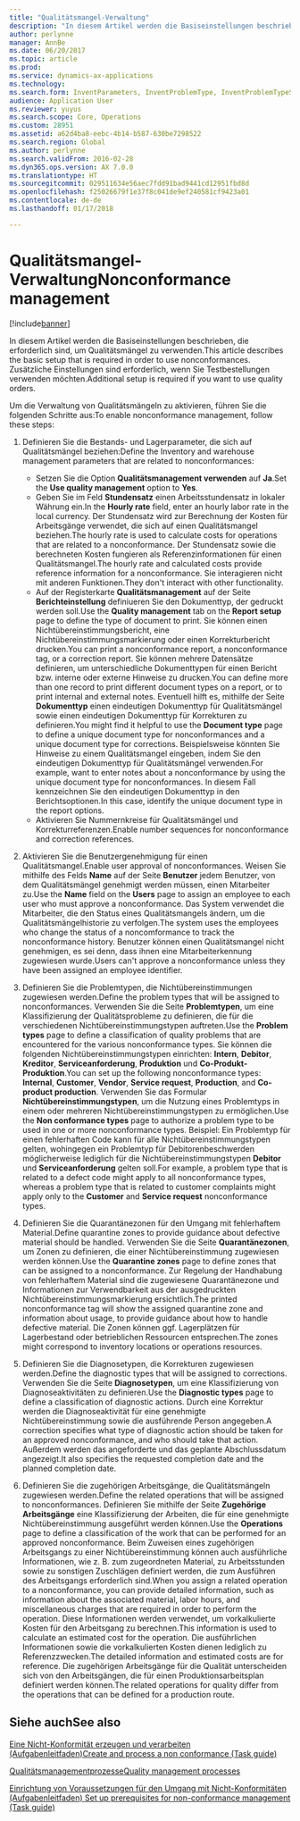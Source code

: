 ```yaml
---
title: "Qualitätsmangel-Verwaltung"
description: "In diesem Artikel werden die Basiseinstellungen beschrieben, die erforderlich sind, um Qualitätsmängel zu verwenden. Zusätzliche Einstellungen sind erforderlich, wenn Sie Testbestellungen verwenden möchten."
author: perlynne
manager: AnnBe
ms.date: 06/20/2017
ms.topic: article
ms.prod: 
ms.service: dynamics-ax-applications
ms.technology: 
ms.search.form: InventParameters, InventProblemType, InventProblemTypeSetup, InventQuarantineZone, InventTestDiagnosticType, InventTestReportSetup, SysUserManagement
audience: Application User
ms.reviewer: yuyus
ms.search.scope: Core, Operations
ms.custom: 28951
ms.assetid: a62d4ba8-eebc-4b14-b587-630be7298522
ms.search.region: Global
ms.author: perlynne
ms.search.validFrom: 2016-02-28
ms.dyn365.ops.version: AX 7.0.0
ms.translationtype: HT
ms.sourcegitcommit: 029511634e56aec7fdd91bad9441cd12951fbd8d
ms.openlocfilehash: f25026679f1e37f8c041de9ef240581cf9423a01
ms.contentlocale: de-de
ms.lasthandoff: 01/17/2018

---
```


# <a name="nonconformance-management"></a><span data-ttu-id="f1373-104">Qualitätsmangel-Verwaltung</span><span class="sxs-lookup"><span data-stu-id="f1373-104">Nonconformance management</span></span>

[!include[banner](../includes/banner.md)]


<span data-ttu-id="f1373-105">In diesem Artikel werden die Basiseinstellungen beschrieben, die erforderlich sind, um Qualitätsmängel zu verwenden.</span><span class="sxs-lookup"><span data-stu-id="f1373-105">This article describes the basic setup that is required in order to use nonconformances.</span></span> <span data-ttu-id="f1373-106">Zusätzliche Einstellungen sind erforderlich, wenn Sie Testbestellungen verwenden möchten.</span><span class="sxs-lookup"><span data-stu-id="f1373-106">Additional setup is required if you want to use quality orders.</span></span>

<span data-ttu-id="f1373-107">Um die Verwaltung von Qualitätsmängeln zu aktivieren, führen Sie die folgenden Schritte aus:</span><span class="sxs-lookup"><span data-stu-id="f1373-107">To enable nonconformance management, follow these steps:</span></span>

1.  <span data-ttu-id="f1373-108">Definieren Sie die Bestands- und Lagerparameter, die sich auf Qualitätsmängel beziehen:</span><span class="sxs-lookup"><span data-stu-id="f1373-108">Define the Inventory and warehouse management parameters that are related to nonconformances:</span></span>
    -   <span data-ttu-id="f1373-109">Setzen Sie die Option **Qualitätsmanagement verwenden** auf **Ja**.</span><span class="sxs-lookup"><span data-stu-id="f1373-109">Set the **Use quality management** option to **Yes**.</span></span>
    -   <span data-ttu-id="f1373-110">Geben Sie im Feld **Stundensatz** einen Arbeitsstundensatz in lokaler Währung ein.</span><span class="sxs-lookup"><span data-stu-id="f1373-110">In the **Hourly rate** field, enter an hourly labor rate in the local currency.</span></span> <span data-ttu-id="f1373-111">Der Stundensatz wird zur Berechnung der Kosten für Arbeitsgänge verwendet, die sich auf einen Qualitätsmangel beziehen.</span><span class="sxs-lookup"><span data-stu-id="f1373-111">The hourly rate is used to calculate costs for operations that are related to a nonconformance.</span></span> <span data-ttu-id="f1373-112">Der Stundensatz sowie die berechneten Kosten fungieren als Referenzinformationen für einen Qualitätsmangel.</span><span class="sxs-lookup"><span data-stu-id="f1373-112">The hourly rate and calculated costs provide reference information for a nonconformance.</span></span> <span data-ttu-id="f1373-113">Sie interagieren nicht mit anderen Funktionen.</span><span class="sxs-lookup"><span data-stu-id="f1373-113">They don't interact with other functionality.</span></span>
    -   <span data-ttu-id="f1373-114">Auf der Registerkarte **Qualitätsmanagement** auf der Seite **Berichteinstellung** definiueren Sie den Dokumenttyp, der gedruckt werden soll.</span><span class="sxs-lookup"><span data-stu-id="f1373-114">Use the **Quality management** tab on the **Report setup** page to define the type of document to print.</span></span> <span data-ttu-id="f1373-115">Sie können einen Nichtübereinstimmungsbericht, eine Nichtübereinstimmungsmarkierung oder einen Korrekturbericht drucken.</span><span class="sxs-lookup"><span data-stu-id="f1373-115">You can print a nonconformance report, a nonconformance tag, or a correction report.</span></span> <span data-ttu-id="f1373-116">Sie können mehrere Datensätze definieren, um unterschiedliche Dokumenttypen für einen Bericht bzw. interne oder externe Hinweise zu drucken.</span><span class="sxs-lookup"><span data-stu-id="f1373-116">You can define more than one record to print different document types on a report, or to print internal and external notes.</span></span> <span data-ttu-id="f1373-117">Eventuell hilft es, mithilfe der Seite **Dokumenttyp** einen eindeutigen Dokumenttyp für Qualitätsmängel sowie einen eindeutigen Dokumenttyp für Korrekturen zu definieren.</span><span class="sxs-lookup"><span data-stu-id="f1373-117">You might find it helpful to use the **Document type** page to define a unique document type for nonconformances and a unique document type for corrections.</span></span> <span data-ttu-id="f1373-118">Beispielsweise könnten Sie Hinweise zu einem Qualitätsmangel eingeben, indem Sie den eindeutigen Dokumenttyp für Qualitätsmängel verwenden.</span><span class="sxs-lookup"><span data-stu-id="f1373-118">For example, want to enter notes about a nonconformance by using the unique document type for nonconformances.</span></span> <span data-ttu-id="f1373-119">In diesem Fall kennzeichnen Sie den eindeutigen Dokumenttyp in den Berichtsoptionen.</span><span class="sxs-lookup"><span data-stu-id="f1373-119">In this case, identify the unique document type in the report options.</span></span>
    -   <span data-ttu-id="f1373-120">Aktivieren Sie Nummernkreise für Qualitätsmängel und Korrekturreferenzen.</span><span class="sxs-lookup"><span data-stu-id="f1373-120">Enable number sequences for nonconformance and correction references.</span></span>

2.  <span data-ttu-id="f1373-121">Aktivieren Sie die Benutzergenehmigung für einen Qualitätsmangel.</span><span class="sxs-lookup"><span data-stu-id="f1373-121">Enable user approval of nonconformances.</span></span> <span data-ttu-id="f1373-122">Weisen Sie mithilfe des Felds **Name** auf der Seite **Benutzer** jedem Benutzer, von dem Qualitätsmängel genehmigt werden müssen, einen Mitarbeiter zu.</span><span class="sxs-lookup"><span data-stu-id="f1373-122">Use the **Name** field on the **Users** page to assign an employee to each user who must approve a nonconformance.</span></span> <span data-ttu-id="f1373-123">Das System verwendet die Mitarbeiter, die den Status eines Qualitätsmangels ändern, um die Qualitätsmängelhistorie zu verfolgen.</span><span class="sxs-lookup"><span data-stu-id="f1373-123">The system uses the employees who change the status of a noncomformance to track the nonconformance history.</span></span> <span data-ttu-id="f1373-124">Benutzer können einen Qualitätsmangel nicht genehmigen, es sei denn, dass ihnen eine Mitarbeiterkennung zugewiesen wurde.</span><span class="sxs-lookup"><span data-stu-id="f1373-124">Users can't approve a nonconformance unless they have been assigned an employee identifier.</span></span>
3.  <span data-ttu-id="f1373-125">Definieren Sie die Problemtypen, die Nichtübereinstimmungen zugewiesen werden.</span><span class="sxs-lookup"><span data-stu-id="f1373-125">Define the problem types that will be assigned to nonconformances.</span></span> <span data-ttu-id="f1373-126">Verwenden Sie die Seite **Problemtypen**, um eine Klassifizierung der Qualitätsprobleme zu definieren, die für die verschiedenen Nichtübereinstimmungstypen auftreten.</span><span class="sxs-lookup"><span data-stu-id="f1373-126">Use the **Problem types** page to define a classification of quality problems that are encountered for the various nonconformance types.</span></span> <span data-ttu-id="f1373-127">Sie können die folgenden Nichtübereinstimmungstypen einrichten: **Intern**, **Debitor**, **Kreditor**, **Serviceanforderung**, **Produktion** und **Co-Produkt- Produktion**.</span><span class="sxs-lookup"><span data-stu-id="f1373-127">You can set up the following nonconformance types: **Internal**, **Customer**, **Vendor**, **Service request**, **Production**, and **Co-product production**.</span></span> <span data-ttu-id="f1373-128">Verwenden Sie das Formular **Nichtübereinstimmungstypen**, um die Nutzung eines Problemtyps in einem oder mehreren Nichtübereinstimmungstypen zu ermöglichen.</span><span class="sxs-lookup"><span data-stu-id="f1373-128">Use the **Non conformance types** page to authorize a problem type to be used in one or more nonconformance types.</span></span> <span data-ttu-id="f1373-129">Beispiel: Ein Problemtyp für einen fehlerhaften Code kann für alle Nichtübereinstimmungstypen gelten, wohingegen ein Problemtyp für Debitorenbeschwerden möglicherweise lediglich für die Nichtübereinstimmungstypen **Debitor** und **Serviceanforderung** gelten soll.</span><span class="sxs-lookup"><span data-stu-id="f1373-129">For example, a problem type that is related to a defect code might apply to all nonconformance types, whereas a problem type that is related to customer complaints might apply only to the **Customer** and **Service request** nonconformance types.</span></span>
4.  <span data-ttu-id="f1373-130">Definieren Sie die Quarantänezonen für den Umgang mit fehlerhaftem Material.</span><span class="sxs-lookup"><span data-stu-id="f1373-130">Define quarantine zones to provide guidance about defective material should be handled.</span></span> <span data-ttu-id="f1373-131">Verwenden Sie die Seite **Quarantänezonen**, um Zonen zu definieren, die einer Nichtübereinstimmung zugewiesen werden können.</span><span class="sxs-lookup"><span data-stu-id="f1373-131">Use the **Quarantine zones** page to define zones that can be assigned to a nonconformance.</span></span> <span data-ttu-id="f1373-132">Zur Regelung der Handhabung von fehlerhaftem Material sind die zugewiesene Quarantänezone und Informationen zur Verwendbarkeit aus der ausgedruckten Nichtübereinstimmungsmarkierung ersichtlich.</span><span class="sxs-lookup"><span data-stu-id="f1373-132">The printed nonconformance tag will show the assigned quarantine zone and information about usage, to provide guidance about how to handle defective material.</span></span> <span data-ttu-id="f1373-133">Die Zonen können ggf. Lagerplätzen für Lagerbestand oder betrieblichen Ressourcen entsprechen.</span><span class="sxs-lookup"><span data-stu-id="f1373-133">The zones might correspond to inventory locations or operations resources.</span></span>
5.  <span data-ttu-id="f1373-134">Definieren Sie die Diagnosetypen, die Korrekturen zugewiesen werden.</span><span class="sxs-lookup"><span data-stu-id="f1373-134">Define the diagnostic types that will be assigned to corrections.</span></span> <span data-ttu-id="f1373-135">Verwenden Sie die Seite **Diagnosetypen**, um eine Klassifizierung von Diagnoseaktivitäten zu definieren.</span><span class="sxs-lookup"><span data-stu-id="f1373-135">Use the **Diagnostic types** page to define a classification of diagnostic actions.</span></span> <span data-ttu-id="f1373-136">Durch eine Korrektur werden die Diagnoseaktivität für eine genehmigte Nichtübereinstimmung sowie die ausführende Person angegeben.</span><span class="sxs-lookup"><span data-stu-id="f1373-136">A correction specifies what type of diagnostic action should be taken for an approved nonconformance, and who should take that action.</span></span> <span data-ttu-id="f1373-137">Außerdem werden das angeforderte und das geplante Abschlussdatum angezeigt.</span><span class="sxs-lookup"><span data-stu-id="f1373-137">It also specifies the requested completion date and the planned completion date.</span></span>
6.  <span data-ttu-id="f1373-138">Definieren Sie die zugehörigen Arbeitsgänge, die Qualitätsmängeln zugewiesen werden.</span><span class="sxs-lookup"><span data-stu-id="f1373-138">Define the related operations that will be assigned to nonconformances.</span></span> <span data-ttu-id="f1373-139">Definieren Sie mithilfe der Seite **Zugehörige Arbeitsgänge** eine Klassifizierung der Arbeiten, die für eine genehmigte Nichtübereinstimmung ausgeführt werden können.</span><span class="sxs-lookup"><span data-stu-id="f1373-139">Use the **Operations** page to define a classification of the work that can be performed for an approved nonconformance.</span></span> <span data-ttu-id="f1373-140">Beim Zuweisen eines zugehörigen Arbeitsgangs zu einer Nichtübereinstimmung können auch ausführliche Informationen, wie z. B. zum zugeordneten Material, zu Arbeitsstunden sowie zu sonstigen Zuschlägen definiert werden, die zum Ausführen des Arbeitsgangs erforderlich sind.</span><span class="sxs-lookup"><span data-stu-id="f1373-140">When you assign a related operation to a nonconformance, you can provide detailed information, such as information about the associated material, labor hours, and miscellaneous charges that are required in order to perform the operation.</span></span> <span data-ttu-id="f1373-141">Diese Informationen werden verwendet, um vorkalkulierte Kosten für den Arbeitsgang zu berechnen.</span><span class="sxs-lookup"><span data-stu-id="f1373-141">This information is used to calculate an estimated cost for the operation.</span></span> <span data-ttu-id="f1373-142">Die ausführlichen Informationen sowie die vorkalkulierten Kosten dienen lediglich zu Referenzzwecken.</span><span class="sxs-lookup"><span data-stu-id="f1373-142">The detailed information and estimated costs are for reference.</span></span> <span data-ttu-id="f1373-143">Die zugehörigen Arbeitsgänge für die Qualität unterscheiden sich von den Arbeitsgängen, die für einen Produktionsarbeitsplan definiert werden können.</span><span class="sxs-lookup"><span data-stu-id="f1373-143">The related operations for quality differ from the operations that can be defined for a production route.</span></span>


<a name="see-also"></a><span data-ttu-id="f1373-144">Siehe auch</span><span class="sxs-lookup"><span data-stu-id="f1373-144">See also</span></span>
--------

[<span data-ttu-id="f1373-145">Eine Nicht-Konformität erzeugen und verarbeiten (Aufgabenleitfaden)</span><span class="sxs-lookup"><span data-stu-id="f1373-145">Create and process a non conformance (Task guide)</span></span>](tasks/create-process-non-conformance.md)

[<span data-ttu-id="f1373-146">Qualitätsmanagementprozesse</span><span class="sxs-lookup"><span data-stu-id="f1373-146">Quality management processes</span></span>](quality-management-processes.md)

[<span data-ttu-id="f1373-147">Einrichtung von Voraussetzungen für den Umgang mit Nicht-Konformitäten (Aufgabenleitfaden) </span><span class="sxs-lookup"><span data-stu-id="f1373-147">Set up prerequisites for non-conformance management (Task guide)</span></span>](tasks/set-up-prerequisites-nonconformance-management.md)

